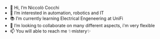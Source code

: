 - 👋 Hi, I’m Niccolò Cocchi
- 👀 I’m interested in automation, robotics and IT
- 📚 I’m currently learning Electrical Engeneering at UniFi
- 💞️ I’m looking to collaborate on many different aspects, i'm very flexible
- 📫 You will able to reach me ✨mistery✨


